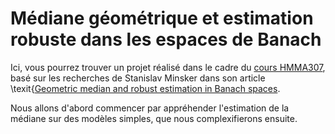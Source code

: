 # Médiane géométrique et estimation robuste dans les espaces de Banach

Ici, vous pourrez trouver un projet réalisé dans le cadre du [cours HMMA307](http://josephsalmon.eu/HMMA307.html), basé sur les recherches de Stanislav Minsker dans son article \texit{[Geometric median and robust estimation in Banach spaces](https://arxiv.org/pdf/1308.1334.pdf). 

Nous allons d'abord commencer par appréhender l'estimation de la médiane sur des modèles simples, que nous complexifierons ensuite. 
